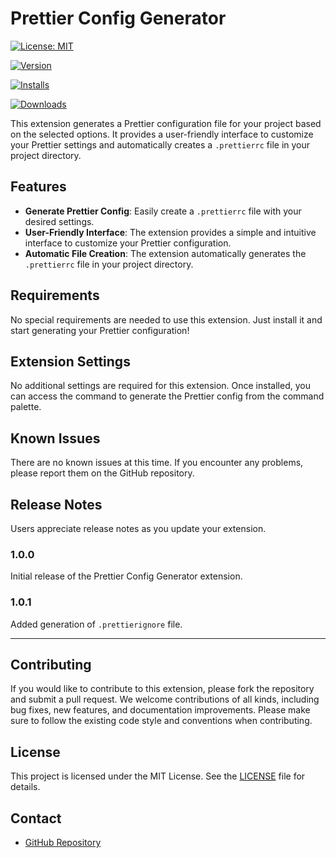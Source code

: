 # Prettier Config Generator

<!-- MIT License -->
[![License: MIT](https://img.shields.io/badge/License-MIT-yellow.svg)](https://github.com/SkyyInfinity/prettier-config-generator/blob/main/LICENSE.md)
<!-- VS Code Marketplace Version -->
[![Version](https://vsmarketplacebadge.apphb.com/version/<ton-publisher>.<ton-extension>.svg)](https://marketplace.visualstudio.com/items?itemName=<ton-publisher>.<ton-extension>)
<!-- Install counts -->
[![Installs](https://vsmarketplacebadge.apphb.com/installs/<ton-publisher>.<ton-extension>.svg)](https://marketplace.visualstudio.com/items?itemName=<ton-publisher>.<ton-extension>)
<!-- Download counts -->
[![Downloads](https://vsmarketplacebadge.apphb.com/downloads-short/<ton-publisher>.<ton-extension>.svg)](https://marketplace.visualstudio.com/items?itemName=<ton-publisher>.<ton-extension>)

This extension generates a Prettier configuration file for your project based on the selected options. It provides a user-friendly interface to customize your Prettier settings and automatically creates a `.prettierrc` file in your project directory.

## Features

- **Generate Prettier Config**: Easily create a `.prettierrc` file with your desired settings.
- **User-Friendly Interface**: The extension provides a simple and intuitive interface to customize your Prettier configuration.
- **Automatic File Creation**: The extension automatically generates the `.prettierrc` file in your project directory.

## Requirements

No special requirements are needed to use this extension. Just install it and start generating your Prettier configuration!

## Extension Settings

No additional settings are required for this extension. Once installed, you can access the command to generate the Prettier config from the command palette.

## Known Issues

There are no known issues at this time. If you encounter any problems, please report them on the GitHub repository.

## Release Notes

Users appreciate release notes as you update your extension.

### 1.0.0

Initial release of the Prettier Config Generator extension.

### 1.0.1

Added generation of `.prettierignore` file.

---

## Contributing

If you would like to contribute to this extension, please fork the repository and submit a pull request. We welcome contributions of all kinds, including bug fixes, new features, and documentation improvements.
Please make sure to follow the existing code style and conventions when contributing.

## License

This project is licensed under the MIT License. See the [LICENSE](LICENSE) file for details.

## Contact

- [GitHub Repository](https://github.com/SkyyInfinity/prettier-config-generator)